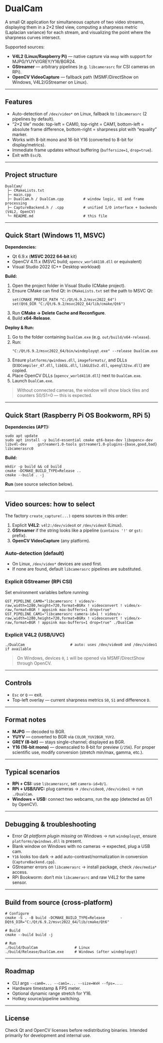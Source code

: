 # DualCam

A small Qt application for simultaneous capture of two video streams, displaying them in a 2×2 tiled view, computing a sharpness metric (Laplacian variance) for each stream, and visualizing the point where the sharpness curves intersect.

Supported sources:
- **V4L2 (Linux/Raspberry Pi)** — native capture via `mmap` with support for MJPG/YUYV/GREY/Y16/BGR24.
- **GStreamer** — arbitrary pipelines (e.g. `libcamerasrc` for CSI cameras on RPi).
- **OpenCV VideoCapture** — fallback path (MSMF/DirectShow on Windows, V4L2/GStreamer on Linux).

---

## Features
- Auto-detection of `/dev/video*` on Linux, fallback to `libcamerasrc` (2 pipelines by default).
- “2×2 tile” mode: top-left = CAM0, top-right = CAM1, bottom-left = absolute frame difference, bottom-right = sharpness plot with “equality” marker.
- Works with 8-bit mono and 16-bit Y16 (converted to 8-bit for display/metrics).
- Immediate frame updates without buffering (`buffersize=1`, `drop=true`).
- Exit with `Esc`/`Q`.

---

## Project structure
```
DualCam/
 ├─ CMakeLists.txt
 ├─ main.cpp
 ├─ DualCam.h / DualCam.cpp         # window logic, UI and frame processing
 ├─ CaptureBackend.h / .cpp         # unified I/O interface + backends (V4L2, OpenCV)
 └─ README.md                       # this file
```

---

## Quick Start (Windows 11, MSVC)
**Dependencies:**
- Qt 6.9.x (**MSVC 2022 64‑bit** kit)
- OpenCV 4.11.x (MSVC build; `opencv_world4110.dll` or equivalent)
- Visual Studio 2022 (C++ Desktop workload)

**Build:**
1. Open the project folder in Visual Studio (CMake project).
2. Ensure CMake can find Qt: in `CMakeLists.txt` set the path to MSVC Qt:
   ```
   set(CMAKE_PREFIX_PATH "C:/Qt/6.9.2/msvc2022_64")
   set(Qt6_DIR "C:/Qt/6.9.2/msvc2022_64/lib/cmake/Qt6")
   ```
3. Run **CMake → Delete Cache and Reconfigure**.
4. Build **x64‑Release**.

**Deploy & Run:**
1. Go to the folder containing `DualCam.exe` (e.g. `out/build/x64-release`).
2. Run:
   ```
   "C:/Qt/6.9.2/msvc2022_64/bin/windeployqt.exe" --release DualCam.exe
   ```
3. Ensure `platforms/qwindows.dll`, `imageformats/`, and DLLs (`D3DCompiler_47.dll`, `libEGL.dll`, `libGLESv2.dll`, `opengl32sw.dll`) are copied.
4. Place OpenCV DLLs (`opencv_world4110.dll`) next to `DualCam.exe`.
5. Launch `DualCam.exe`.

> Without connected cameras, the window will show black tiles and counters S0/S1=0 — this is expected.

---

## Quick Start (Raspberry Pi OS Bookworm, RPi 5)
**Dependencies (APT):**
```
sudo apt update
sudo apt install -y build-essential cmake qt6-base-dev libopencv-dev libv4l-dev     gstreamer1.0-tools gstreamer1.0-plugins-{base,good,bad} libcamerasrc0
```

**Build:**
```
mkdir -p build && cd build
cmake -DCMAKE_BUILD_TYPE=Release ..
cmake --build . -j
```

**Run** (see source selection below).

---

## Video sources: how to select
The factory `create_capture(...)` opens sources in this order:
1. Explicit **V4L2**: `v4l2:/dev/videoX` or `/dev/videoX` (Linux).
2. **GStreamer** if the string looks like a pipeline (`contains '!'` or `gst:` prefix).
3. **OpenCV VideoCapture** (any platform).

### Auto-detection (default)
- On Linux, `/dev/video*` devices are used first.
- If none are found, default `libcamerasrc` pipelines are substituted.

### Explicit GStreamer (RPi CSI)
Set environment variables before running:
```
GST_PIPELINE_CAM0="libcamerasrc ! video/x-raw,width=1280,height=720,format=BGRx ! videoconvert ! video/x-raw,format=BGR ! appsink max-buffers=1 drop=true" GST_PIPELINE_CAM1="libcamerasrc camera-id=1 ! video/x-raw,width=1280,height=720,format=BGRx ! videoconvert ! video/x-raw,format=BGR ! appsink max-buffers=1 drop=true" ./DualCam
```

### Explicit V4L2 (USB/UVC)
```
./DualCam                     # auto: uses /dev/video0 and /dev/video1 if available
```
> On Windows, devices `0`, `1` will be opened via MSMF/DirectShow through OpenCV.

---

## Controls
- `Esc` or `Q` — exit.
- Top-left overlay — current sharpness metrics `S0`, `S1` and difference `D`.

---

## Format notes
- **MJPG** — decoded to BGR.
- **YUYV** — converted to BGR via `COLOR_YUV2BGR_YUY2`.
- **GREY (8‑bit)** — stays single-channel; displayed as BGR.
- **Y16 (16‑bit mono)** — downscaled to 8‑bit for preview (`/256`). For proper scientific use, modify conversion (stretch min/max, gamma, etc.).

---

## Typical scenarios
- **RPi + CSI:** use `libcamerasrc`, set `camera-id=0/1`.
- **RPi + USB/UVC:** plug cameras → `/dev/video0`, `/dev/video1` → run `./DualCam`.
- **Windows + USB:** connect two webcams, run the app (detected as 0/1 by OpenCV).

---

## Debugging & troubleshooting
- Error *Qt platform plugin missing* on Windows → run `windeployqt`, ensure `platforms/qwindows.dll` is present.
- Blank window on Windows with no cameras → expected, plug a USB cam.
- `Y16` looks too dark → add auto-contrast/normalization in conversion (`CaptureBackend.cpp`).
- GStreamer errors on `libcamerasrc` → install package, check `/dev/media*` access.
- RPi Bookworm: don’t mix `libcamerasrc` and raw V4L2 for the same sensor.

---

## Build from source (cross-platform)
```
# Configure
cmake -S . -B build -DCMAKE_BUILD_TYPE=Release       -DQt6_DIR="C:/Qt/6.9.2/msvc2022_64/lib/cmake/Qt6"

# Build
cmake --build build -j

# Run
./build/DualCam                 # Linux
./build/Release/DualCam.exe     # Windows (after windeployqt)
```

---

## Roadmap
- CLI args `--cam0=... --cam1=... --size=WxH --fps=...`.
- Hardware timestamp & FPS meter.
- Optional dynamic range stretch for Y16.
- Hotkey source/pipeline switching.

---

## License
Check Qt and OpenCV licenses before redistributing binaries. Intended primarily for development and internal use.
